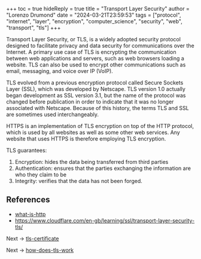 +++
toc = true
hideReply = true
title = "Transport Layer Security"
author = "Lorenzo Drumond"
date = "2024-03-21T23:59:53"
tags = ["protocol",  "internet",  "layer",  "encryption",  "computer_science",  "security",  "web",  "transport",  "tls"]
+++


Transport Layer Security, or TLS, is a widely adopted security protocol designed to facilitate privacy and data security for communications over the Internet. A primary use case of TLS is encrypting the communication between web applications and servers, such as web browsers loading a website. TLS can also be used to encrypt other communications such as email, messaging, and voice over IP (VoIP).

TLS evolved from a previous encryption protocol called Secure Sockets Layer (SSL), which was developed by Netscape. TLS version 1.0 actually began development as SSL version 3.1, but the name of the protocol was changed before publication in order to indicate that it was no longer associated with Netscape. Because of this history, the terms TLS and SSL are sometimes used interchangeably.

HTTPS is an implementation of TLS encryption on top of the HTTP protocol, which is used by all websites as well as some other web services. Any website that uses HTTPS is therefore employing TLS encryption.

TLS guarantees:

1. Encryption: hides the data being transferred from third parties
2. Authentication: ensures that the parties exchanging the information are who they claim to be
3. Integrity: verifies that the data has not been forged.

## References
- [what-is-http](/wiki/what-is-http/)
- https://www.cloudflare.com/en-gb/learning/ssl/transport-layer-security-tls/

Next -> [tls-certificate](/wiki/tls-certificate/)

Next -> [how-does-tls-work](/wiki/how-does-tls-work/)
